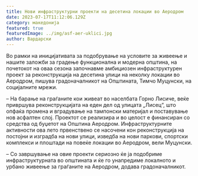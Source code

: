 ```yaml
---
title: Нови инфраструктурни проекти на десетина локации во Аеродром
date: 2023-07-17T11:12:06.129Z
category: македонија
featured: true
featuredImage: ../img/asf-aer-uklici.jpg
author: Вардарски
---
```

<!--StartFragment-->

Во рамки на иницијативата за подобрување на условите за живеење и нашите заложби за градење функционална и модерна општина, на почетокот на оваа сезона започнавме амбициозен инфраструктурен проект за реконструкција на десетина улици на неколку локации во Аеродром, пишува градоначалникот на Општината, Тимчо Муцунски, на социјалните мрежи.



<!--EndFragment--><!--StartFragment-->

– На барање на граѓаните кои живеат во населбата Горно Лисиче, веќе привршува реконструкцијата на еден дел од улицата „Лисец“, што опфаќа промена и вградување на тампонски материјал и поставување нов асфалтен слој. Проектот се реализира и во целост е финансиран со средства од буџетот на Општина Аеродром. Инфраструктурните активности ова лето првенствено се насочени кон реконструкција на постојни и изградба на нови улици, изведба на нови паркови, спортски комплекси и плоштади на повеќе локации во Аеродром, вели Муцунски.

– Со завршување на овие проекти сериозно ќе ја подобриме инфраструктурната во општината и ќе го унапредиме локалното и урбано живеење за граѓаните на Аеродром, додава градоначалникот.

<!--EndFragment-->